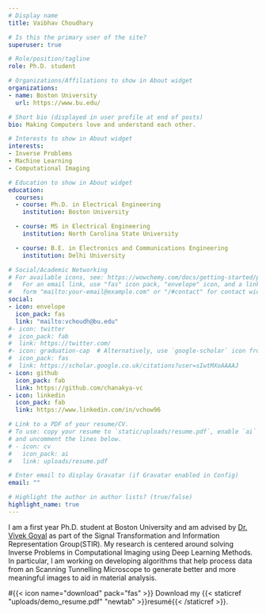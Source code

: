 ```yaml
---
# Display name
title: Vaibhav Choudhary

# Is this the primary user of the site?
superuser: true

# Role/position/tagline
role: Ph.D. student

# Organizations/Affiliations to show in About widget
organizations:
- name: Boston University
  url: https://www.bu.edu/

# Short bio (displayed in user profile at end of posts)
bio: Making Computers love and understand each other.

# Interests to show in About widget
interests:
- Inverse Problems
- Machine Learning
- Computational Imaging

# Education to show in About widget
education:
  courses:
  - course: Ph.D. in Electrical Engineering
    institution: Boston University

  - course: MS in Electrical Engineering
    institution: North Carolina State University

  - course: B.E. in Electronics and Communications Engineering
    institution: Delhi University

# Social/Academic Networking
# For available icons, see: https://wowchemy.com/docs/getting-started/page-builder/#icons
#   For an email link, use "fas" icon pack, "envelope" icon, and a link in the
#   form "mailto:your-email@example.com" or "/#contact" for contact widget.
social:
- icon: envelope
  icon_pack: fas
  link: "mailto:vchoudh@bu.edu"
#- icon: twitter
#  icon_pack: fab
#  link: https://twitter.com/
#- icon: graduation-cap  # Alternatively, use `google-scholar` icon from `ai` icon pack
#  icon_pack: fas
#  link: https://scholar.google.co.uk/citations?user=sIwtMXoAAAAJ
- icon: github
  icon_pack: fab
  link: https://github.com/chanakya-vc
- icon: linkedin
  icon_pack: fab
  link: https://www.linkedin.com/in/vchow96

# Link to a PDF of your resume/CV.
# To use: copy your resume to `static/uploads/resume.pdf`, enable `ai` icons in `params.toml`, 
# and uncomment the lines below.
# - icon: cv
#   icon_pack: ai
#   link: uploads/resume.pdf

# Enter email to display Gravatar (if Gravatar enabled in Config)
email: ""

# Highlight the author in author lists? (true/false)
highlight_name: true
---
```



I am a first year Ph.D. student at Boston University and am advised by [Dr. Vivek Goyal](https://www.vivekgoyal.org) as part of the Signal Transformation and Information Representation Group(STIR). 
My research is centered around solving Inverse Problems in Computational Imaging using Deep Learning Methods. In particular, I am working on developing algorithms that help process data from an Scanning Tunnelling Microscope to generate better and more meaningful images to aid in material analysis. 



#{{< icon name="download" pack="fas" >}} Download my {{< staticref "uploads/demo_resume.pdf" "newtab" >}}resumé{{< /staticref >}}.
